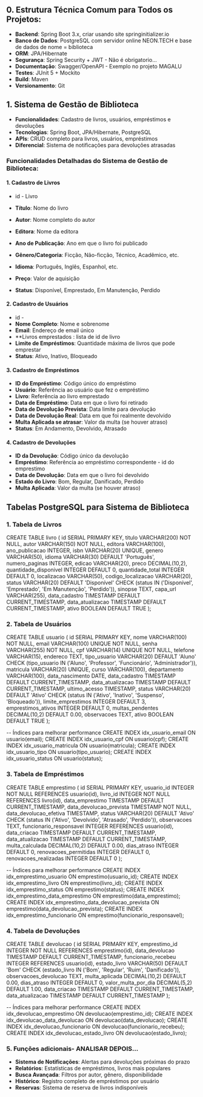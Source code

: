## 0. Estrutura Técnica Comum para Todos os Projetos:
- **Backend**: Spring Boot 3.x, criar usando site springinitializer.io
- **Banco de Dados**: PostgreSQL com servidor online NEON.TECH e base de dados de nome = biblioteca
- **ORM**: JPA/Hibernate
- **Segurança**: Spring Security + JWT - Não é obrigatorio...
- **Documentação**: Swagger/OpenAPI - Exemplo no projeto MAGALU
- **Testes**: JUnit 5 + Mockito
- **Build**: Maven
- **Versionamento**: Git

## 1. Sistema de Gestão de Biblioteca
- **Funcionalidades**: Cadastro de livros, usuários, empréstimos e devoluções
- **Tecnologias**: Spring Boot, JPA/Hibernate, PostgreSQL
- **APIs**: CRUD completo para livros, usuários, empréstimos
- **Diferencial**: Sistema de notificações para devoluções atrasadas

### Funcionalidades Detalhadas do Sistema de Gestão de Biblioteca:

#### 1. Cadastro de Livros
- id - Livro
- **Título**: Nome do livro

- **Autor**: Nome completo do autor

- **Editora**: Nome da editora

- **Ano de Publicação**: Ano em que o livro foi publicado

- **Gênero/Categoria**: Ficção, Não-ficção, Técnico, Acadêmico, etc.

- **Idioma**: Português, Inglês, Espanhol, etc.

- **Preço**: Valor de aquisição

- **Status**: Disponível, Emprestado, Em Manutenção, Perdido

#### 2. Cadastro de Usuários
 - id - 
- **Nome Completo**: Nome e sobrenome
- **Email**: Endereço de email único
- **Livros emprestados : lista de id de livro
- **Limite de Empréstimos**: Quantidade máxima de livros que pode emprestar
- **Status**: Ativo, Inativo, Bloqueado

#### 3. Cadastro de Empréstimos
- **ID do Empréstimo**: Código único do empréstimo
- **Usuário**: Referência ao usuário que fez o empréstimo
- **Livro**: Referência ao livro emprestado
- **Data de Empréstimo**: Data em que o livro foi retirado
- **Data de Devolução Prevista**: Data limite para devolução
- **Data de Devolução Real**: Data em que foi realmente devolvido
- **Multa Aplicada se atrasar**: Valor da multa (se houver atraso)
- **Status**: Em Andamento, Devolvido, Atrasado

#### 4. Cadastro de Devoluções
- **ID da Devolução**: Código único da devolução
- **Empréstimo**: Referência ao empréstimo correspondente - id do emprestimo 
- **Data de Devolução**: Data em que o livro foi devolvido
- **Estado do Livro**: Bom, Regular, Danificado, Perdido
- **Multa Aplicada**: Valor da multa (se houver atraso)

## Tabelas PostgreSQL para Sistema de Biblioteca

### 1. Tabela de Livros
CREATE TABLE livro (
    id SERIAL PRIMARY KEY,
    titulo VARCHAR(200) NOT NULL,
    autor VARCHAR(150) NOT NULL,
    editora VARCHAR(100),
    ano_publicacao INTEGER,
    isbn VARCHAR(20) UNIQUE,
    genero VARCHAR(50),
    idioma VARCHAR(30) DEFAULT 'Português',
    numero_paginas INTEGER,
    edicao VARCHAR(20),
    preco DECIMAL(10,2),
    quantidade_disponivel INTEGER DEFAULT 0,
    quantidade_total INTEGER DEFAULT 0,
    localizacao VARCHAR(50),
    codigo_localizacao VARCHAR(20),
    status VARCHAR(20) DEFAULT 'Disponível' CHECK (status IN ('Disponível', 'Emprestado', 'Em Manutenção', 'Perdido')),
    sinopse TEXT,
    capa_url VARCHAR(255),
    data_cadastro TIMESTAMP DEFAULT CURRENT_TIMESTAMP,
    data_atualizacao TIMESTAMP DEFAULT CURRENT_TIMESTAMP,
    ativo BOOLEAN DEFAULT TRUE
);

### 2. Tabela de Usuários
CREATE TABLE usuario (
    id SERIAL PRIMARY KEY,
    nome VARCHAR(100) NOT NULL,
    email VARCHAR(100) UNIQUE NOT NULL,
    senha VARCHAR(255) NOT NULL,
    cpf VARCHAR(14) UNIQUE NOT NULL,
    telefone VARCHAR(15),
    endereco TEXT,
    tipo_usuario VARCHAR(20) DEFAULT 'Aluno' CHECK (tipo_usuario IN ('Aluno', 'Professor', 'Funcionário', 'Administrador')),
    matricula VARCHAR(20) UNIQUE,
    curso VARCHAR(100),
    departamento VARCHAR(100),
    data_nascimento DATE,
    data_cadastro TIMESTAMP DEFAULT CURRENT_TIMESTAMP,
    data_atualizacao TIMESTAMP DEFAULT CURRENT_TIMESTAMP,
    ultimo_acesso TIMESTAMP,
    status VARCHAR(20) DEFAULT 'Ativo' CHECK (status IN ('Ativo', 'Inativo', 'Suspenso', 'Bloqueado')),
    limite_emprestimos INTEGER DEFAULT 3,
    emprestimos_ativos INTEGER DEFAULT 0,
    multas_pendentes DECIMAL(10,2) DEFAULT 0.00,
    observacoes TEXT,
    ativo BOOLEAN DEFAULT TRUE
);

-- Índices para melhorar performance
CREATE INDEX idx_usuario_email ON usuario(email);
CREATE INDEX idx_usuario_cpf ON usuario(cpf);
CREATE INDEX idx_usuario_matricula ON usuario(matricula);
CREATE INDEX idx_usuario_tipo ON usuario(tipo_usuario);
CREATE INDEX idx_usuario_status ON usuario(status);

### 3. Tabela de Empréstimos
CREATE TABLE emprestimo (
    id SERIAL PRIMARY KEY,
    usuario_id INTEGER NOT NULL REFERENCES usuario(id),
    livro_id INTEGER NOT NULL REFERENCES livro(id),
    data_emprestimo TIMESTAMP DEFAULT CURRENT_TIMESTAMP,
    data_devolucao_prevista TIMESTAMP NOT NULL,
    data_devolucao_efetiva TIMESTAMP,
    status VARCHAR(20) DEFAULT 'Ativo' CHECK (status IN ('Ativo', 'Devolvido', 'Atrasado', 'Perdido')),
    observacoes TEXT,
    funcionario_responsavel INTEGER REFERENCES usuario(id),
    data_criacao TIMESTAMP DEFAULT CURRENT_TIMESTAMP,
    data_atualizacao TIMESTAMP DEFAULT CURRENT_TIMESTAMP,
    multa_calculada DECIMAL(10,2) DEFAULT 0.00,
    dias_atraso INTEGER DEFAULT 0,
    renovacoes_permitidas INTEGER DEFAULT 0,
    renovacoes_realizadas INTEGER DEFAULT 0
);

-- Índices para melhorar performance
CREATE INDEX idx_emprestimo_usuario ON emprestimo(usuario_id);
CREATE INDEX idx_emprestimo_livro ON emprestimo(livro_id);
CREATE INDEX idx_emprestimo_status ON emprestimo(status);
CREATE INDEX idx_emprestimo_data_emprestimo ON emprestimo(data_emprestimo);
CREATE INDEX idx_emprestimo_data_devolucao_prevista ON emprestimo(data_devolucao_prevista);
CREATE INDEX idx_emprestimo_funcionario ON emprestimo(funcionario_responsavel);

### 4. Tabela de Devoluções
CREATE TABLE devolucao (
    id SERIAL PRIMARY KEY,
    emprestimo_id INTEGER NOT NULL REFERENCES emprestimo(id),
    data_devolucao TIMESTAMP DEFAULT CURRENT_TIMESTAMP,
    funcionario_recebeu INTEGER REFERENCES usuario(id),
    estado_livro VARCHAR(50) DEFAULT 'Bom' CHECK (estado_livro IN ('Bom', 'Regular', 'Ruim', 'Danificado')),
    observacoes_devolucao TEXT,
    multa_aplicada DECIMAL(10,2) DEFAULT 0.00,
    dias_atraso INTEGER DEFAULT 0,
    valor_multa_por_dia DECIMAL(5,2) DEFAULT 1.00,
    data_criacao TIMESTAMP DEFAULT CURRENT_TIMESTAMP,
    data_atualizacao TIMESTAMP DEFAULT CURRENT_TIMESTAMP
);

-- Índices para melhorar performance
CREATE INDEX idx_devolucao_emprestimo ON devolucao(emprestimo_id);
CREATE INDEX idx_devolucao_data_devolucao ON devolucao(data_devolucao);
CREATE INDEX idx_devolucao_funcionario ON devolucao(funcionario_recebeu);
CREATE INDEX idx_devolucao_estado_livro ON devolucao(estado_livro);

### 5. Funções adicionais-  ANALISAR DEPOIS...
- **Sistema de Notificações**: Alertas para devoluções próximas do prazo
- **Relatórios**: Estatísticas de empréstimos, livros mais populares
- **Busca Avançada**: Filtros por autor, gênero, disponibilidade
- **Histórico**: Registro completo de empréstimos por usuário
- **Reservas**: Sistema de reserva de livros indisponíveis